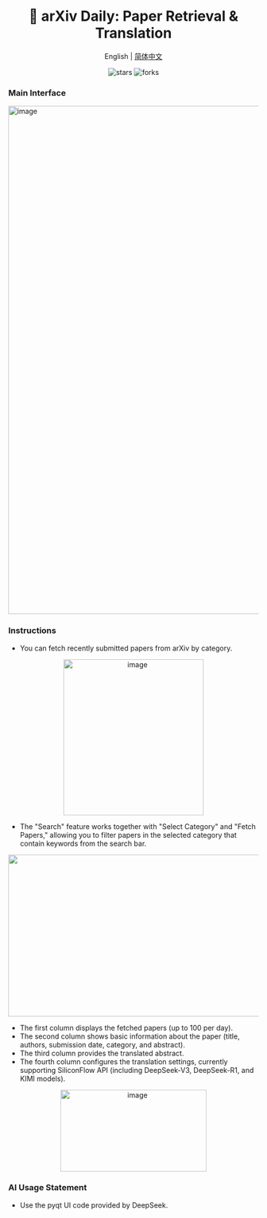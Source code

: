 <div align="center">
  <h1>📕 arXiv Daily: Paper Retrieval & Translation</h1>
  <div>
    <a >English</a> | 
    <a href="https://github.com/Kamio-Misuzu/arxiv_daily_ts/blob/main/%E4%B8%AD%E6%96%87%E8%AF%B4%E6%98%8E.md">简体中文</a> 
  </div>
  <p>
    <img src="https://img.shields.io/github/stars/Kamio-Misuzu/arxiv_daily_ts?style=social" alt="stars">
    <img src="https://img.shields.io/github/forks/Kamio-Misuzu/arxiv_daily_ts?style=social" alt="forks">
  </p>
</div>


### Main Interface
<img width="1920" height="1020" alt="image" src="https://github.com/user-attachments/assets/5b68158c-0c63-4ee4-861d-50bd19cfb5ce" />


### Instructions
- You can fetch recently submitted papers from arXiv by category.
<div align="center">
<img width="282" height="313" alt="image" src="https://github.com/user-attachments/assets/fc4ae6d7-27fd-42ca-b154-bf01f244946b" />
</div>

- The "Search" feature works together with "Select Category" and "Fetch Papers," allowing you to filter papers in the selected category that contain keywords from the search bar.

<div align="center">
<img width="1889" height="325" alt="image" src="https://github.com/user-attachments/assets/b813f15e-6724-4c11-8485-0552addcaa7a" />
</div>

- The first column displays the fetched papers (up to 100 per day).
- The second column shows basic information about the paper (title, authors, submission date, category, and abstract).
- The third column provides the translated abstract.
- The fourth column configures the translation settings, currently supporting SiliconFlow API (including DeepSeek-V3, DeepSeek-R1, and KIMI models).

<div align="center">
<img width="294" height="164" alt="image" src="https://github.com/user-attachments/assets/f840a57e-8ca6-41c8-9ad6-d5ce59878579" />
</div>

### AI Usage Statement
- Use the pyqt UI code provided by DeepSeek.

